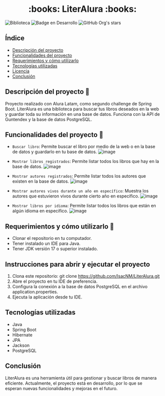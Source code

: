 <h1 align="center">:books: LiterAlura :books:</h1>

![Biblioteca](https://github.com/IsacNM/LiterAlura/assets/162537939/46eedd05-f89d-4104-bf7f-06b3b5ffef5f)
![Badge en Desarrollo](https://img.shields.io/badge/STATUS-EN%20DESARROLLO-green)   ![GitHub Org's stars](https://img.shields.io/github/stars/camilafernanda?style=social)

## Índice
- [Descripción del proyecto](#descripción-del-proyecto)
- [Funcionalidades del proyecto](#funcionalidades-del-proyecto)
- [Requerimientos y cómo utilizarlo](#requerimientos-y-cómo-utilizarlo)
- [Tecnologías utilizadas](#tecnologías-utilizadas)
- [Licencia](#licencia)
- [Conclusión](#conclusión)

## Descripción del proyecto :newspaper:

Proyecto realizado con Alura Latam, como segundo challenge de Spring Boot. LiterAlura es una biblioteca para buscar tus libros deseados en la web y guardar toda su información en una base de datos. Funciona con la API de Guntendex y la base de datos PostgreSQL.

## Funcionalidades del proyecto :rocket:

- `Buscar libro`: Permite buscar el libro por medio de la web o en la base de datos y guardarlo en tu base de datos.
  ![image](https://github.com/IsacNM/LiterAlura/assets/162537939/b8b5ac23-3522-4145-ae4e-e843f9f9a7c3)

- `Mostrar libros registrados`: Permite listar todos los libros que hay en la base de datos.
  ![image](https://github.com/IsacNM/LiterAlura/assets/162537939/5f646067-7116-4173-a923-d6985a9ed8d5)

- `Mostrar autores registrados`: Permite listar todos los autores que existen en la base de datos.
  ![image](https://github.com/IsacNM/LiterAlura/assets/162537939/b73dee20-4b12-4506-8ba1-563690a2e10b)

- `Mostrar autores vivos durante un año en específico`: Muestra los autores que estuvieron vivos durante cierto año en específico.
  ![image](https://github.com/IsacNM/LiterAlura/assets/162537939/8989d60f-b46c-421e-9d9e-3fd376c272ef)

- `Mostrar libros por idioma`: Permite listar todos los libros que están en algún idioma en específico.
  ![image](https://github.com/IsacNM/LiterAlura/assets/162537939/08cd2910-d686-4c27-9f0e-c6b14c5c4eec)

## Requerimientos y cómo utilizarlo :round_pushpin:

- Clonar el repositorio en tu computador.
- Tener instalado un IDE para Java.
- Tener JDK versión 17 o superior instalado.

## Instrucciones para abrir y ejecutar el proyecto

1. Clona este repositorio: git clone https://github.com/IsacNM/LiterAlura.git
2. Abre el proyecto en tu IDE de preferencia.
3. Configura la conexión a la base de datos PostgreSQL en el archivo application.properties.
4. Ejecuta la aplicación desde tu IDE.

## Tecnologías utilizadas
* Java
* Spring Boot
* Hibernate
* JPA
* Jackson
* PostgreSQL

## Conclusión
LiterAlura es una herramienta útil para gestionar y buscar libros de manera eficiente. Actualmente, el proyecto está en desarrollo, por lo que se esperan nuevas funcionalidades y mejoras en el futuro.


